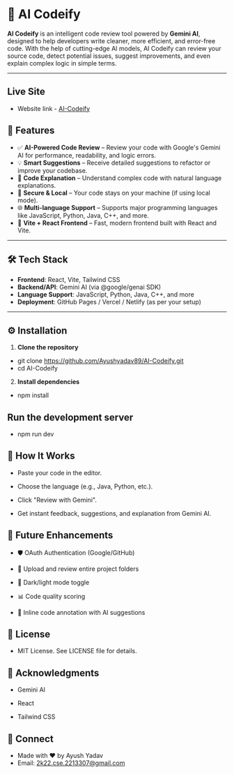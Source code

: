 # 🚀 AI Codeify

**AI Codeify** is an intelligent code review tool powered by **Gemini AI**, designed to help developers write cleaner, more efficient, and error-free code. With the help of cutting-edge AI models, AI Codeify can review your source code, detect potential issues, suggest improvements, and even explain complex logic in simple terms.

---

## Live Site
- Website link - [AI-Codeify](https://ai-codeify.onrender.com/)

## 📌 Features

- ✅ **AI-Powered Code Review** – Review your code with Google's Gemini AI for performance, readability, and logic errors.
- 💡 **Smart Suggestions** – Receive detailed suggestions to refactor or improve your codebase.
- 🧠 **Code Explanation** – Understand complex code with natural language explanations.
- 🔐 **Secure & Local** – Your code stays on your machine (if using local mode).
- 🌐 **Multi-language Support** – Supports major programming languages like JavaScript, Python, Java, C++, and more.
- 🧩 **Vite + React Frontend** – Fast, modern frontend built with React and Vite.

---

## 🛠️ Tech Stack

- **Frontend**: React, Vite, Tailwind CSS
- **Backend/API**: Gemini AI (via @google/genai SDK)
- **Language Support**: JavaScript, Python, Java, C++, and more
- **Deployment**: GitHub Pages / Vercel / Netlify (as per your setup)

---


## ⚙️ Installation

1. **Clone the repository**

- git clone https://github.com/Ayushyadav89/AI-Codeify.git
- cd AI-Codeify

2. **Install dependencies**

- npm install

## Run the development server
- npm run dev

## 🧪 How It Works
- Paste your code in the editor.

- Choose the language (e.g., Java, Python, etc.).

- Click "Review with Gemini".

- Get instant feedback, suggestions, and explanation from Gemini AI.

## 🚧 Future Enhancements
- 🛡️ OAuth Authentication (Google/GitHub)

- 📂 Upload and review entire project folders

- 🎨 Dark/light mode toggle

- 📊 Code quality scoring

- 🤖 Inline code annotation with AI suggestions

## 📄 License
- MIT License. See LICENSE file for details.

## 🤝 Acknowledgments
- Gemini AI

- React

- Tailwind CSS

## 🔗 Connect
- Made with ❤️ by Ayush Yadav
- Email: 2k22.cse.2213307@gmail.com
